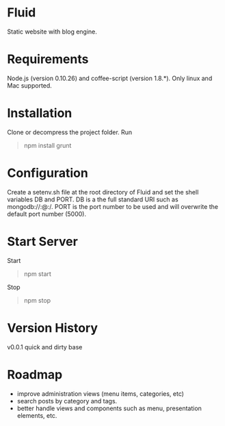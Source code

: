 Fluid
=====

Static website with blog engine.

Requirements
============

Node.js (version 0.10.26) and coffee-script (version 1.8.*). Only linux and Mac supported.

Installation
============

Clone or decompress the project folder.
Run
> npm install
> grunt

Configuration
=============

Create a setenv.sh file at the root directory of Fluid and set the shell variables DB and PORT.
DB is a the full standard URI such as mongodb://<user>:<password>@<ip>:<port>/<db>.
PORT is the port number to be used and will overwrite the default port number (5000).

Start Server
============

Start
> npm start

Stop
> npm stop

Version History
===============

v0.0.1 quick and dirty base

Roadmap
=======

- improve administration views (menu items, categories, etc)
- search posts by category and tags.
- better handle views and components such as menu, presentation elements, etc.

